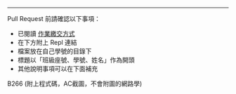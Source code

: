 #

---

Pull Request 前請確認以下事項：

* 已閱讀 [作業繳交方式](https://hackmd.io/@nssh/nscsc/%2F%40nssh%2Fsummit-homework)
* 在下方附上 Repl 連結
* 檔案放在自己學號的目錄下
* 標題以「班級座號、學號、姓名」作為開頭
* 其他說明事項可以在下面補充


B266 (附上程式碼，AC截圖，不會附圖的網路學)
